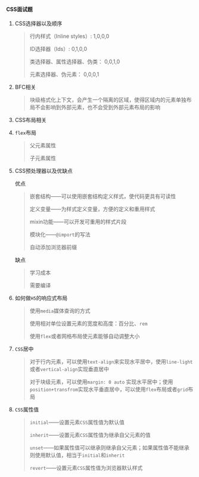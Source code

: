 #### CSS面试题

1. CSS选择器以及顺序

   > 行内样式（Inline styles）: 1,0,0,0
   >
   > ID选择器（Ids）: 0,1,0,0
   >
   > 类选择器、属性选择器、伪类： 0,0,1,0
   >
   > 元素选择器、伪元素： 0,0,0,1

2. BFC相关

   > 块级格式化上下文，会产生一个隔离的区域，使得区域内的元素单独布局不会影响到外部元素，也不会受到外部元素布局的影响

3. CSS布局相关

4. `flex`布局

   > 父元素属性
   >
   > 子元素属性

5. CSS预处理器以及优缺点

   优点

   > 嵌套结构——可以使用嵌套结构定义样式，使代码更具有可读性
   >
   > 定义变量——为样式定义变量，方便的定义和重用样式
   >
   > mixin功能——可以开发可重用的样式片段
   >
   > 模块化——`@import`的写法
   >
   > 自动添加浏览器前缀

   缺点

   > 学习成本
   >
   > 需要编译
   
6. 如何做`H5`的响应式布局

   > 使用`media`媒体查询的方式
   >
   > 使用相对单位设置元素的宽度和高度：百分比、`rem`
   >
   > 使用`flex`或者网格布局使元素能够自动调整大小

7. `CSS`居中

   > 对于行内元素，可以使用`text-align`来实现水平居中，使用`line-light`或者`vertical-align`实现垂直居中
   >
   > 对于块级元素，可以使用`margin: 0 auto` 实现水平居中；使用`position+transfrom`实现水平垂直居中，可以使用`flex`布局或者`grid`布局
   
8. `CSS`属性值

   > `initial`——设置元素`CSS`属性值为默认值
   >
   > `inherit`——设置元素`CSS`属性值为继承自父元素的值
   >
   > `unset`——如果属性值可以继承则继承自父元素；如果属性值不能继承则使用默认值，相当于`initial`和`inherit`
   >
   > `revert`——设置元素`CSS`属性值为浏览器默认样式